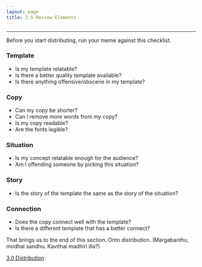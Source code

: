 ```yaml
---
layout: page
title: 2.5 Review Elements
---
```

---

Before you start distributing, run your meme against this checklist.

### Template
- Is my template relatable?
- Is there a better quality template available?
- Is there anything offensive/obscene in my template?

### Copy
- Can my copy be shorter?
- Can I remove more words from my copy?
- Is my copy readable?
- Are the fonts legible?

### Situation
- Is my concept relatable enough for the audience?
- Am I offending someone by picking this situation?

### Story
- Is the story of the template the same as the story of the situation?

### Connection
- Does the copy connect well with the template?
- Is there a different template that has a better connect?

That brings us to the end of this section. Onto distribution.
(Margabanthu, modhal sandhu. Kavithai madhiri illa?)


<a href = '/30-distribution/' class ='nav-button'> 3.0 Distribution </a>

